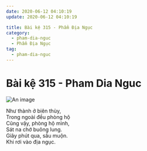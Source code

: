 ```yaml
---
date: 2020-06-12 04:10:19
update: 2020-06-12 04:10:19

title: Bài kệ 315 - Phẩm Địa Ngục
category:
  - pham-dia-nguc
  - Phẩm Địa Ngục
tag:
  - pham-dia-nguc
---
```


# Bài kệ 315 - Pham Dia Nguc

![An image](/img/pham-dia-nguc/pham-dia-nguc-315.jpg)

Như thành ở biên thùy,<br>Trong ngoài đều phòng hộ<br>Cũng vậy, phòng hộ mình,<br>Sát na chớ buông lung.<br>Giây phút qua, sầu muộn.<br>Khi rơi vào địa ngục.<br>
